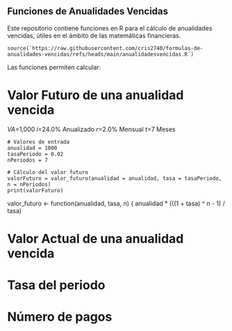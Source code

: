 ## Funciones de Anualidades Vencidas
Este repositorio contiene funciones en R para el cálculo de anualidades vencidas, útiles en el ámbito de las matemáticas financieras.

```{r}
source(¨https://raw.githubusercontent.com/cris2740/formulas-de-anualidades-vencidas/refs/heads/main/anualidadesvencidas.R¨)
```
Las funciones permiten calcular:

# Valor Futuro de una anualidad vencida

$VA$=1,000
$i$=24.0% Anualizado
$r$=2.0% Mensual
$t$=7 Meses
```{r}
# Valores de entrada
anualidad = 1000
tasaPeriodo = 0.02
nPeriodos = 7

# Cálculo del valor futuro
valorFuturo = valor_futuro(anualidad = anualidad, tasa = tasaPeriodo, n = nPeriodos)
print(valorFuturo)
```

valor_futuro <- function(anualidad, tasa, n) {
  anualidad * (((1 + tasa) ^ n - 1) / tasa)

# Valor Actual de una anualidad vencida
# Tasa del periodo
# Número de pagos
